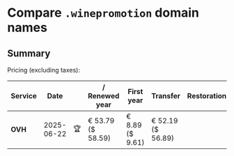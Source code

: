 # Compare `.winepromotion` domain names

## Summary

Pricing (excluding taxes):

| Service | Date |  | / Renewed year | First year | Transfer | Restoration |
|--|--|--|--|--|--|--|
| **OVH** | 2025-06-22 | 🏆 | € 53.79<br>($ 58.59) | € 8.89<br>($ 9.61) | € 52.19<br>($ 56.89) |  |
